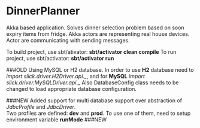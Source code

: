 # DinnerPlanner

Akka based application. Solves dinner selection problem based on soon expiry items from fridge.
Akka actors are representing real house devices. Actor are communicating with sending messages.

To build project, use sbt/ativator: **sbt/activator clean compile**
To run project, use sbt/activator: **sbt/activator run**

###OLD
Using MySQL or H2 database.
In order to use **H2** database need to *import slick.driver.H2Driver.api._*, and for **MySQL** *import slick.driver.MySQLDriver.api._*
Also DatabaseConfig class needs to be changed to load appropriate database configuration.

###NEW
Added support for multi database support over abstraction of *JdbcProfile* and *JdbcDriver*. <br>Two profiles are defined: **dev** and **prod**.
To use one of them, need to setup environment variable **runMode**
###NEW
